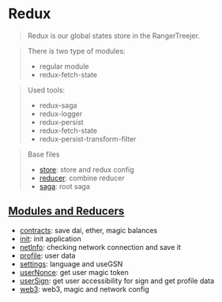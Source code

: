 # Redux

> Redux is our global states store in the RangerTreejer.

> There is two type of modules: 
> - regular module
> - redux-fetch-state

> Used tools:
> - redux-saga
> - redux-logger
> - redux-persist
> - redux-fetch-state
> - redux-persist-transform-filter


> Base files
> - [store](./store.ts): store and redux config
> - [reducer](./reducer.ts): combine reducer
> - [saga](./saga.ts): root saga

## [Modules and Reducers](./modules)
 - [contracts](./modules/contracts): save dai, ether, magic balances
 - [init](./modules/init): init application
 - [netInfo](./modules/netInfo): checking network connection and save it
 - [profile](./modules/profile): user data
 - [settings](./modules/settings): language and useGSN
 - [userNonce](./modules/userNonce): get user magic token
 - [userSign](./modules/userSign): get user accessibility for sign and get profile data
 - [web3](./modules/web3): web3, magic and network config
